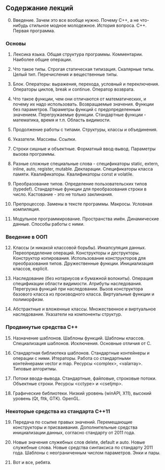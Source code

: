 ## Содержание лекций

0. Введение. Зачем это все вообще нужно. Почему C++, а не что-нибудь стильное модное молодежное. История вопроса. C++. Первая программа.

### Основы

1. Лексика языка. Общая структура программы. Комментарии. Наиболее общие операции.

2. Что такое типы. Строгая статическая типизация. Скалярные типы. Целый тип. Перечисления и вещественные типы. 

3. Блок. Операторы: выражения, перехода, условный и переключения. Операторы циклов, break и continue. Оператор возврата.

4. Что такое функции, чем они отличаются от математических, и почему их надо использовать. Возвращаемые значения. Функции без параметров. Параметры функций с предопределенным значением. Перегружаемые функции. Стандартные функции - математика, время и т.п. Область видимости. 

5. Продолжение работы с типами. Структуры, классы и объединения.

6. Указатели. Массивы. Ссылки.

7. Строки сишные и объектные. Форматный ввод-вывод. Параметры вызова программы.

8. Разные сложные специальные слова - спецификаторы static, extern, inline, auto, register, mutable. Декларации. Спецификаторы класса памяти. Квалификаторы. Квалификаторы const и volatile.

9. Преобразование типов. Определение пользовательских типов (typedef). Стандартные функции для преобразования строки в число. Кастование - это не только заклинания.

10. Препроцессор. Замены в тексте программы. Макросы. Условная компиляция.

11. Модульное программирование. Пространства имён. Динамические данные. Способы работы с ними.

### Введение в ООП

12. Классы (и никакой классовой борьбы). Инкапсуляция данных. Переопределение операций. Конструкторы и деструкторы. Конструктор копирования. Использование конструкторов для преобразования типов. Дружественные функции. Инициализация классов, explicit.

13. Наследование (без нотариусов и бумажной волокиты). Операция спецификации области видимости. Атрибуты наследования. Перегрузка функций при наследовании. Вызов конструктора базового класса из производного класса. Виртуальные функции и полиморфизм.

14. Абстрактные и вложенные классы. Множественное и виртуальное наследование. Указатели на компоненты структур.

### Продвинутые средства C++

15. Назначение шаблонов. Шаблоны функций. Шаблоны классов. Специализация шаблонов. Исключения. Основные отличия от C.

16. Стандартная библиотека шаблонов. Стандартные контейнеры и операции с ними. Итераторы. Работа со стандартными контейнерами vector и map. Ресурсы \<complex>, \<valarray>. Типовые алгоритмы.

17. Потоки ввода-вывода. Стандартные, файловые, строковые потоки. Объектные строки. Ресурсы \<cctype> и \<csetjmp>.

18. Графические библиотеки. Низкий уровень (winAPI, X11), высокий уровень (Qt, fltk, GTK). OpenGL.

### Некоторые средства из стандарта C++11

19. Передача по ссылке правых значений. Перемещающие конструкторы и присваивания. Дополнительные средства инициализации данных, согласно стандарту от 2011 года.

20. Новые значения служебных слов delete, default и auto. Новые служебные слова. Новые средства синтаксиса по стандарту 2011 года. Шаблоны с неограниченным числом параметров. Энки и пары.

21. Вот и все, ребята.
